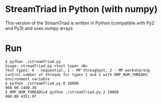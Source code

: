 # StreamTriad in Python (with numpy)

This version of the StreamTriad is written in Python (compatible with Py2 and Py3) and uses numpy arrays

# Run

```
$ python ./streamTriad.py
Usage: streamTriad.py <test type> <N>
Test types: 0 - sequential, 1 - MP throughput, 2 - MP worksharing
Control number of threads for types 1 and 2 with OMP_NUM_THREADS environment variable
$ python ./streamTriad.py 0 10000
960.00 1460.30
$ OMP_NUM_THREADS=4 python ./streamTriad.py 2 10000
960.00 4351.97
```


